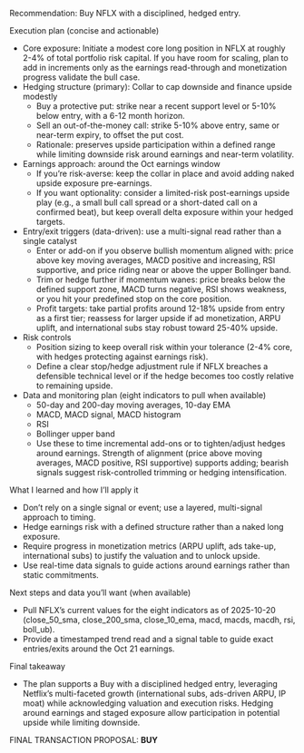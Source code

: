 Recommendation: Buy NFLX with a disciplined, hedged entry.

Execution plan (concise and actionable)
- Core exposure: Initiate a modest core long position in NFLX at roughly 2-4% of total portfolio risk capital. If you have room for scaling, plan to add in increments only as the earnings read-through and monetization progress validate the bull case.
- Hedging structure (primary): Collar to cap downside and finance upside modestly
  - Buy a protective put: strike near a recent support level or 5-10% below entry, with a 6-12 month horizon.
  - Sell an out-of-the-money call: strike 5-10% above entry, same or near-term expiry, to offset the put cost.
  - Rationale: preserves upside participation within a defined range while limiting downside risk around earnings and near-term volatility.
- Earnings approach: around the Oct earnings window
  - If you’re risk-averse: keep the collar in place and avoid adding naked upside exposure pre-earnings.
  - If you want optionality: consider a limited-risk post-earnings upside play (e.g., a small bull call spread or a short-dated call on a confirmed beat), but keep overall delta exposure within your hedged targets.
- Entry/exit triggers (data-driven): use a multi-signal read rather than a single catalyst
  - Enter or add-on if you observe bullish momentum aligned with: price above key moving averages, MACD positive and increasing, RSI supportive, and price riding near or above the upper Bollinger band.
  - Trim or hedge further if momentum wanes: price breaks below the defined support zone, MACD turns negative, RSI shows weakness, or you hit your predefined stop on the core position.
  - Profit targets: take partial profits around 12-18% upside from entry as a first tier; reassess for larger upside if ad monetization, ARPU uplift, and international subs stay robust toward 25-40% upside.
- Risk controls
  - Position sizing to keep overall risk within your tolerance (2-4% core, with hedges protecting against earnings risk).
  - Define a clear stop/hedge adjustment rule if NFLX breaches a defensible technical level or if the hedge becomes too costly relative to remaining upside.
- Data and monitoring plan (eight indicators to pull when available)
  - 50-day and 200-day moving averages, 10-day EMA
  - MACD, MACD signal, MACD histogram
  - RSI
  - Bollinger upper band
  - Use these to time incremental add-ons or to tighten/adjust hedges around earnings. Strength of alignment (price above moving averages, MACD positive, RSI supportive) supports adding; bearish signals suggest risk-controlled trimming or hedging intensification.

What I learned and how I’ll apply it
- Don’t rely on a single signal or event; use a layered, multi-signal approach to timing.
- Hedge earnings risk with a defined structure rather than a naked long exposure.
- Require progress in monetization metrics (ARPU uplift, ads take-up, international subs) to justify the valuation and to unlock upside.
- Use real-time data signals to guide actions around earnings rather than static commitments.

Next steps and data you’ll want (when available)
- Pull NFLX’s current values for the eight indicators as of 2025-10-20 (close_50_sma, close_200_sma, close_10_ema, macd, macds, macdh, rsi, boll_ub).
- Provide a timestamped trend read and a signal table to guide exact entries/exits around the Oct 21 earnings.

Final takeaway
- The plan supports a Buy with a disciplined hedged entry, leveraging Netflix’s multi-faceted growth (international subs, ads-driven ARPU, IP moat) while acknowledging valuation and execution risks. Hedging around earnings and staged exposure allow participation in potential upside while limiting downside.

FINAL TRANSACTION PROPOSAL: **BUY**